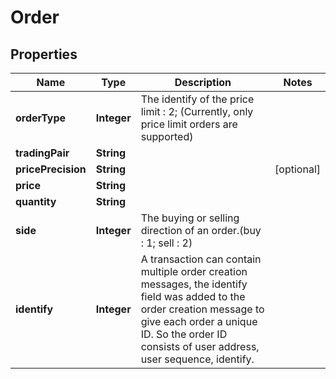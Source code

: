 # Order

## Properties
Name | Type | Description | Notes
------------ | ------------- | ------------- | -------------
**orderType** | **Integer** | The identify of the price limit : 2; (Currently, only price limit orders are supported) | 
**tradingPair** | **String** |  | 
**pricePrecision** | **String** |  |  [optional]
**price** | **String** |  | 
**quantity** | **String** |  | 
**side** | **Integer** | The buying or selling direction of an order.(buy : 1; sell : 2) | 
**identify** | **Integer** | A transaction can contain multiple order creation messages, the identify field was added to the order creation message to give each order a unique ID. So the order ID consists of user address, user sequence, identify. | 
